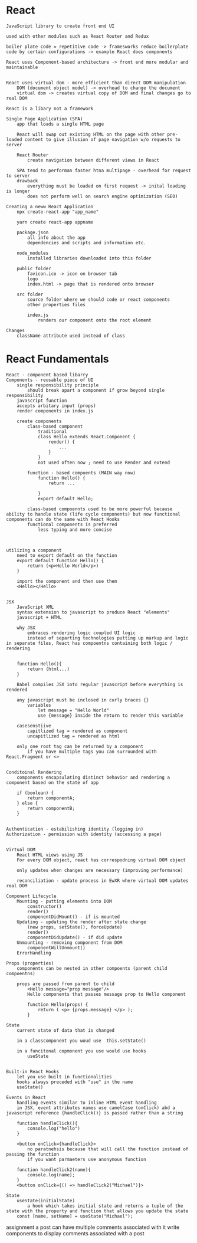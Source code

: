 # React

    JavaScript library to create front end UI

    used with other modules such as React Router and Redux

    boiler plate code = repetitive code -> framesworks reduce boilerplate code by certain configurations -> example React does components

    React uses Component-based architecture -> front end more modular and maintainable


    React uses virtual dom - more efficient than direct DOM manipulation
        DOM (document object model) -> overhead to change the document
        virtual dom -> creates virtual copy of DOM and final changes go to real DOM

    React is a libary not a framework

    Single Page Application (SPA)
        app that loads a single HTML page

        React will swap out existing HTML on the page with other pre-loaded content to give illusion of page navigation w/o requests to server

        React Router
            create navigation between different views in React

        SPA tend to performan faster htna multipage - overhead for request to server
        drawback
            everything must be loaded on first request -> inital loading is longer
            does not perform well on search engine optimization (SEO)

    Creating a neww React Application
        npx create-react-app "app_name"

        yarn create react-app appname

        package.json
            all info about the app
            dependencies and scripts and information etc.

        node_modules
            installed libraries downloaded into this folder
            
        public folder
            favicon.ico -> icon on browser tab
            logo
            index.html -> page that is rendered onto browser

        src folder
            source folder where we should code or react components
            other properties files

            index.js
                renders our component onto the root element

    Changes
        className attribute used instead of class

# React Fundamentals
    React - component based libarry 
    Components - reusable piece of UI 
        single responsibility principle 
            should break apart a component if grow beyond single responsibility
        javascript function
        accepts arbitary input (props)
        render components in index.js

        create components
            class-based component 
                traditional
                class Hello extends React.Component {
                    render() {
                        ...
                    }
                }
                not used often now ; need to use Render and extend
            
            function - based compoents (MAIN way now)
                function Hello() {
                    return ...

                }   
                export default Hello;

            class-based compoennts used to be more powerful because ability to handle state (life cycle components) but now functional components can do the same with React Hooks
            functional components is preferred
                less typing and more concise


    
    utilizing a component
        need to export default on the function
        export default function Hello() {
            return (<p>Hello World</p>)
        }

        import the component and then use them
        <Hello></Hello>


    JSX
        JavaScript XML
        syntax extension to javascript to produce React "elements"
        javascript + HTML

        why JSX
            embraces rendering logic coupled UI logic
            instead of separting technologies putting up markup and logic in separate files, React has compoentns containing both logic / rendering
        

        function Hello(){
            return (html...)
        }

        Babel compiles JSX into regular javascript before everything is rendered

        any javascript must be inclosed in curly braces {}
            variables
                let message = "Hello World"
                use {message} inside the return to render this variable

        casesenstiive
            capitlized tag = rendered as component
            uncapitlized tag = rendered as html

        only one root tag can be returned by a component
            if you have multiple tags you can surrounded with React.Fragment or <>


    Conditoinal Rendering
        components encapsulating distinct behavior and rendering a component based on the state of app
        
        if (boolean) {
            return componentA;
        } else {
            return componentB;
        }

 
    Authentication - estabilishing identity (logging in)
    Authorization - permission with identity (accessing a page)


    Virtual DOM
        React HTML views using JS 
        For every DOM object, react has correspodning virtual DOM object

        only updates when changes are necessary (improving performance)

        reconciliation - update process in EwXR where virtual DOM updates real DOM

    Component Lifecycle
        Mounting - putting elements into DOM
            constructor()
            render()
            componentDidMount() - if is mounted
        Updating - updating the render after state change
            (new props, setState(), forceUpdate)
            render()
            componentDidUpdate() - if did update
        Unmounting - removing component from DOM
            componentWillUnmount()
        ErrorHandling 

    Props (properties)
        components can be nested in other compoents (parent child compoentns)

        props are passed from parent to child
            <Hello message="prop message"/>
            Hello components that passes message prop to Hello component    

            function Hello(props) {
                return ( <p> {props.message} </p> );
            }

    State
        current state of data that is changed

        in a classcomponent you woud use  this.setState()

        in a funcitonal copmonent you use would use hooks
            useState


    Built-in React Hooks
        let you use built in functionalities
        hooks always preceded with "use" in the name
        useState()

    Events in React
        handling events similar to inline HTML event handling
        in JSX, event attributes names use camelCase (onClick) abd a javascript reference {handleClick()} is passed rather than a string 

        function handleClick(){
            console.log("hello")
        }
        
        <button onClick={handleClick}>
            no paratnehsis because that will call the function instead of passing the function
            if you want parmaeters use anonymous function
         
        function handleClick2(name){
            console.log(name);
        }
        <button onClick={() => handleClick2("Michael")}>

    State
        useState(initialState) 
            a hook which takes initial state and returns a tuple of the state with the property and function that allows you update the state
        const [name, setName] = useState("Michael");


assignment
    a post can have multiple comments associated with it
    write components to display comments associated with a post